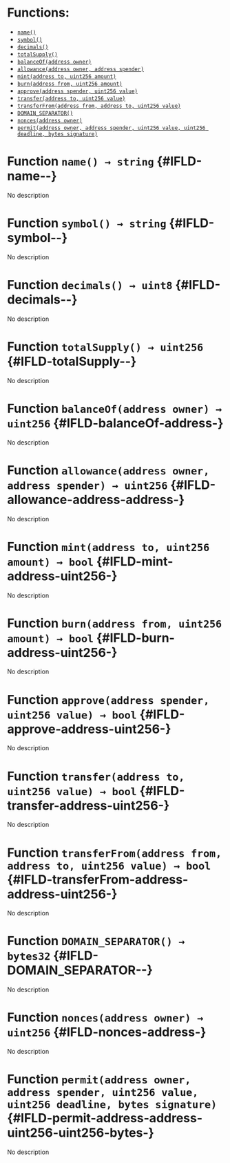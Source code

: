 

# Functions:
- [`name()`](#IFLD-name--)
- [`symbol()`](#IFLD-symbol--)
- [`decimals()`](#IFLD-decimals--)
- [`totalSupply()`](#IFLD-totalSupply--)
- [`balanceOf(address owner)`](#IFLD-balanceOf-address-)
- [`allowance(address owner, address spender)`](#IFLD-allowance-address-address-)
- [`mint(address to, uint256 amount)`](#IFLD-mint-address-uint256-)
- [`burn(address from, uint256 amount)`](#IFLD-burn-address-uint256-)
- [`approve(address spender, uint256 value)`](#IFLD-approve-address-uint256-)
- [`transfer(address to, uint256 value)`](#IFLD-transfer-address-uint256-)
- [`transferFrom(address from, address to, uint256 value)`](#IFLD-transferFrom-address-address-uint256-)
- [`DOMAIN_SEPARATOR()`](#IFLD-DOMAIN_SEPARATOR--)
- [`nonces(address owner)`](#IFLD-nonces-address-)
- [`permit(address owner, address spender, uint256 value, uint256 deadline, bytes signature)`](#IFLD-permit-address-address-uint256-uint256-bytes-)


# Function `name() → string` {#IFLD-name--}
No description
# Function `symbol() → string` {#IFLD-symbol--}
No description
# Function `decimals() → uint8` {#IFLD-decimals--}
No description
# Function `totalSupply() → uint256` {#IFLD-totalSupply--}
No description
# Function `balanceOf(address owner) → uint256` {#IFLD-balanceOf-address-}
No description
# Function `allowance(address owner, address spender) → uint256` {#IFLD-allowance-address-address-}
No description
# Function `mint(address to, uint256 amount) → bool` {#IFLD-mint-address-uint256-}
No description
# Function `burn(address from, uint256 amount) → bool` {#IFLD-burn-address-uint256-}
No description
# Function `approve(address spender, uint256 value) → bool` {#IFLD-approve-address-uint256-}
No description
# Function `transfer(address to, uint256 value) → bool` {#IFLD-transfer-address-uint256-}
No description
# Function `transferFrom(address from, address to, uint256 value) → bool` {#IFLD-transferFrom-address-address-uint256-}
No description
# Function `DOMAIN_SEPARATOR() → bytes32` {#IFLD-DOMAIN_SEPARATOR--}
No description
# Function `nonces(address owner) → uint256` {#IFLD-nonces-address-}
No description
# Function `permit(address owner, address spender, uint256 value, uint256 deadline, bytes signature)` {#IFLD-permit-address-address-uint256-uint256-bytes-}
No description

